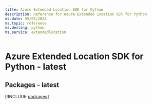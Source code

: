 ```yaml
---
title: Azure Extended Location SDK for Python
description: Reference for Azure Extended Location SDK for Python
ms.date: 05/03/2024
ms.topic: reference
ms.devlang: python
ms.service: extendedlocation
---
```

# Azure Extended Location SDK for Python - latest
## Packages - latest
[!INCLUDE [packages](extended-location-index.md)]